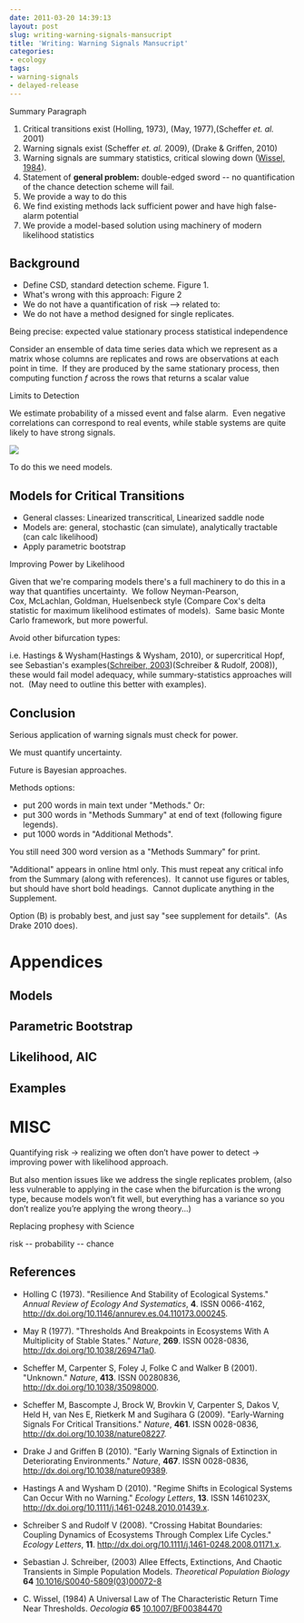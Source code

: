 ```yaml
---
date: 2011-03-20 14:39:13
layout: post
slug: writing-warning-signals-mansucript
title: 'Writing: Warning Signals Mansucript'
categories:
- ecology 
tags:
- warning-signals
- delayed-release
---
```



Summary Paragraph




1. Critical transitions exist (Holling, 1973), (May, 1977),(Scheffer _et. al._ 2001)
2. Warning signals exist (Scheffer _et. al._ 2009), (Drake & Griffen, 2010)
3. Warning signals are summary statistics, critical slowing down (<span rel="tooltip" title="Wissel C (1984). A Universal Law of The Characteristic Return Time
Near Thresholds. _Oecologia_, *65*. ISSN 0029-8549, 
http://dx.doi.org/10.1007/BF00384470."><a href="http://dx.doi.org/10.1007/BF00384470">Wissel, 1984</a></span>).
4. Statement of **general problem:** double-edged sword -- no quantification of the chance detection scheme will fail.
5. We provide a way to do this
6. We find existing methods lack sufficient power and have high false-alarm potential
7. We provide a model-based solution using machinery of modern likelihood statistics




## Background

* Define CSD, standard detection scheme. Figure 1.
* What's wrong with this approach: Figure 2
* We do not have a quantification of risk --> related to:
* We do not have a method designed for single replicates.


Being precise: expected value stationary process statistical independence

Consider an ensemble of data time series data which we represent as a matrix whose columns are replicates and rows are observations at each point in time.  If they are produced by the same stationary process, then computing function _f_ across the rows that returns a scalar value

Limits to Detection

We estimate probability of a missed event and false alarm.  Even negative correlations can correspond to real events, while stable systems are quite likely to have strong signals.

![]( http://farm6.staticflickr.com/5094/5540149387_6de217dea4_o.png )


To do this we need models.


## Models for Critical Transitions

	
* General classes: Linearized transcritical, Linearized saddle node
* Models are: general, stochastic (can simulate), analytically tractable (can calc likelihood)
* Apply parametric bootstrap



Improving Power by Likelihood


Given that we're comparing models there's a full machinery to do this in a way that quantifies uncertainty.  We follow Neyman-Pearson, Cox, McLachlan, Goldman, Huelsenbeck style (Compare Cox's delta statistic for maximum likelihood estimates of models).  Same basic Monte Carlo framework, but more powerful.

Avoid other bifurcation types:

i.e. Hastings & Wysham(Hastings & Wysham, 2010), or supercritical Hopf, see Sebastian's examples(<span rel="tooltip" title="Schreiber S (2003). Allee Effects, Extinctions, And Chaotic Transients
in Simple Population Models. _Theoretical Population Biology_, *64*.
ISSN 00405809,  http://dx.doi.org/10.1016/S0040-5809(03)00072-8."><a href="http://dx.doi.org/10.1016/S0040-5809(03)00072-8">Schreiber, 2003</a></span>)(Schreiber & Rudolf, 2008)), these would fail model adequacy, while summary-statistics approaches will not.  (May need to outline this better with examples).


## Conclusion


Serious application of warning signals must check for power.

We must quantify uncertainty.

Future is Bayesian approaches.

Methods options:




* put 200 words in main text under "Methods." Or:
* put 300 words in "Methods Summary" at end of text (following figure legends).
* put 1000 words in "Additional Methods".


You still need 300 word version as a "Methods Summary" for print.

"Additional" appears in online html only. This must repeat any critical info from the Summary (along with references).  It cannot use figures or tables, but should have short bold headings.  Cannot duplicate anything in the Supplement.

Option (B) is probably best, and just say "see supplement for details".  (As Drake 2010 does).




# Appendices




## Models




## Parametric Bootstrap




## Likelihood, AIC




## Examples




# MISC


Quantifying risk → realizing we often don’t have power to detect → improving power with likelihood approach.

But also mention issues like we address the single replicates problem, (also less vulnerable to applying in the case when the bifurcation is the wrong type, because models won’t fit well, but everything has a variance so you don’t realize you’re applying the wrong theory...)





Replacing prophesy with Science

risk -- probability -- chance

## References


- Holling C (1973).
"Resilience And Stability of Ecological Systems."
*Annual Review of Ecology And Systematics*, **4**.
ISSN 0066-4162, <a href="http://dx.doi.org/10.1146/annurev.es.04.110173.000245">http://dx.doi.org/10.1146/annurev.es.04.110173.000245</a>.

- May R (1977).
"Thresholds And Breakpoints in Ecosystems With A Multiplicity of Stable States."
*Nature*, **269**.
ISSN 0028-0836, <a href="http://dx.doi.org/10.1038/269471a0">http://dx.doi.org/10.1038/269471a0</a>.

- Scheffer M, Carpenter S, Foley J, Folke C and Walker B (2001).
"Unknown."
*Nature*, **413**.
ISSN 00280836, <a href="http://dx.doi.org/10.1038/35098000">http://dx.doi.org/10.1038/35098000</a>.

- Scheffer M, Bascompte J, Brock W, Brovkin V, Carpenter S, Dakos V, Held H, van Nes E, Rietkerk M and Sugihara G (2009).
"Early-Warning Signals For Critical Transitions."
*Nature*, **461**.
ISSN 0028-0836, <a href="http://dx.doi.org/10.1038/nature08227">http://dx.doi.org/10.1038/nature08227</a>.

- Drake J and Griffen B (2010).
"Early Warning Signals of Extinction in Deteriorating Environments."
*Nature*, **467**.
ISSN 0028-0836, <a href="http://dx.doi.org/10.1038/nature09389">http://dx.doi.org/10.1038/nature09389</a>.

- Hastings A and Wysham D (2010).
"Regime Shifts in Ecological Systems Can Occur With no Warning."
*Ecology Letters*, **13**.
ISSN 1461023X, <a href="http://dx.doi.org/10.1111/j.1461-0248.2010.01439.x">http://dx.doi.org/10.1111/j.1461-0248.2010.01439.x</a>.

- Schreiber S and Rudolf V (2008).
"Crossing Habitat Boundaries: Coupling Dynamics of Ecosystems Through Complex Life Cycles."
*Ecology Letters*, **11**.
<a href="http://dx.doi.org/10.1111/j.1461-0248.2008.01171.x">http://dx.doi.org/10.1111/j.1461-0248.2008.01171.x</a>.



- Sebastian J. Schreiber,   (2003) Allee Effects, Extinctions, And Chaotic Transients in Simple Population Models.  *Theoretical Population Biology*  **64**  [10.1016/S0040-5809(03)00072-8](http://dx.doi.org/10.1016/S0040-5809(03)00072-8)
- C. Wissel,   (1984) A Universal Law of The Characteristic Return Time Near Thresholds.  *Oecologia*  **65**  [10.1007/BF00384470](http://dx.doi.org/10.1007/BF00384470)
